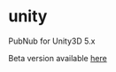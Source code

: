 # unity
PubNub for Unity3D 5.x


Beta version available [here](https://github.com/pubnub/unity/tree/pt87102862)